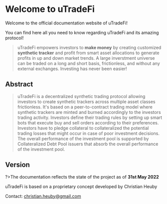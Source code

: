 # Welcome to uTradeFi

Welcome to the official documentation website of uTradeFi!

You can find here all you need to know regarding uTradeFi and its amazing protocol!

>uTradeFi empowers investors to **make money** by creating customized **synthetic tracker** and profit from smart asset allocations to generate profits in up and down market trends. A large inverstment universe can be traded on a long and short basis, frictionless, and without any external exchanges.
Investing has never been easier!

## Abstract

>uTradeFi is a decentralized synthetic trading protocol allowing investors to create synthetic trackers across multiple asset classes frictionless. It's based on a peer-to-contract trading model where synthetic trackers are minted and burned accordingly to the investors trading activity. Investors define their trading rules by setting up smart bots that execute buy and sell orders according to their preferences. Investors have to pledge collateral to collateralized the potential trading losses that might occur in case of poor investment decisions. The overall performance of the investment pool is supported by Collateralized Debt Pool issuers that absorb the overall performance of the investment pool.

## Version

?>The documentation reflects the state of the project as of **31st May 2022**

uTradeFi is based on a proprietary concept developed by Christian Heuby

Contact: christian.heuby@gmail.com
